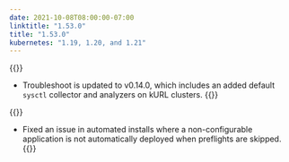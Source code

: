 ```yaml
---
date: 2021-10-08T08:00:00-07:00
linktitle: "1.53.0"
title: "1.53.0"
kubernetes: "1.19, 1.20, and 1.21"
---
```


{{<features>}}
 * Troubleshoot is updated to v0.14.0,  which includes an added default `sysctl` collector and analyzers on kURL clusters.
{{</features>}}

{{<fixes>}}
 * Fixed an issue in automated installs where a non-configurable application is not automatically deployed when preflights are skipped.
{{</fixes>}}

